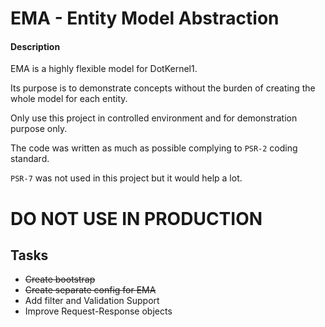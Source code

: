 # EMA - Entity Model Abstraction

#### Description
EMA is a highly flexible model for DotKernel1. 

Its purpose is to demonstrate concepts without the burden of
creating the whole model for each entity.

Only use this project in controlled environment and for
demonstration purpose only.

The code was written as much as possible complying to `PSR-2`
coding standard.

`PSR-7` was not used in this project but it would help a
lot.



# DO NOT USE IN PRODUCTION

## Tasks
* ~~Create bootstrap~~
* ~~Create separate config for EMA~~
* Add filter and Validation Support
* Improve Request-Response objects
